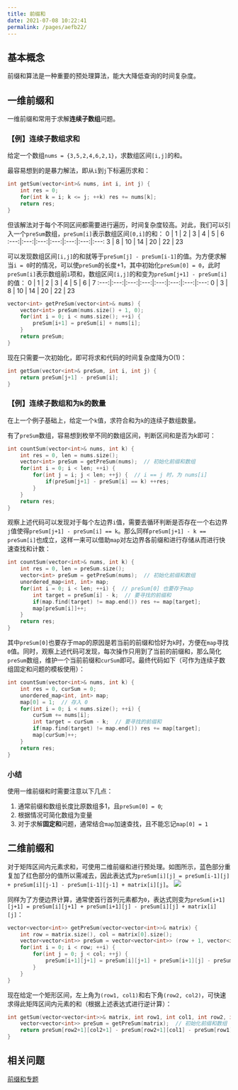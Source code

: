 ```yaml
---
title: 前缀和
date: 2021-07-08 10:22:41
permalink: /pages/aefb22/
---
```


## 基本概念
前缀和算法是一种重要的预处理算法，能大大降低查询的时间复杂度。

## 一维前缀和
一维前缀和常用于求解**连续子数组**问题。

### 【例】连续子数组求和
给定一个数组`nums = {3,5,2,4,6,2,1}`，求数组区间`[i,j]`的和。

最容易想到的是暴力解法，即从`i`到`j`下标遍历求和：
```cpp
int getSum(vector<int>& nums, int i, int j) {
    int res = 0;
    for(int k = i; k <= j; ++k) res += nums[k];
    return res;
}
```
但该解法对于每个不同区间都需要进行遍历，时间复杂度较高。对此，我们可以引入一个`preSum`数组，`preSum[i]`表示数组区间`[0,i]`的和：
0 | 1 | 2 | 3 | 4 | 5 | 6 
:---:|:---:|:---:|:---:|:---:|:---:|:---:
3 | 8 | 10 | 14 | 20 | 22 | 23  

可以发现数组区间`[i,j]`的和就等于`preSum[j] - preSum[i-1]`的值。为方便求解当`i = 0`时的情况，可以使`preSum`的长度+1，其中初始化`preSum[0] = 0`，此时`preSum[i]`表示数组前`i`项和，数组区间`[i,j]`的和变为`preSum[j+1] - preSum[i]`的值：
0 | 1 | 2 | 3 | 4 | 5 | 6 | 7
:---:|:---:|:---:|:---:|:---:|:---:|:---:|:---:
0 | 3 | 8 | 10 | 14 | 20 | 22 | 23  

```cpp
vector<int> getPreSum(vector<int>& nums) {
    vector<int> preSum(nums.size() + 1, 0);
    for(int i = 0; i < nums.size(); ++i) {
        preSum[i+1] = preSum[i] + nums[i];
    }
    return preSum;
}
```

现在只需要一次初始化，即可将求和代码的时间复杂度降为O(1)：
```cpp
int getSum(vector<int>& preSum, int i, int j) {
    return preSum[j+1] - preSum[i];
}
```
### 【例】连续子数组和为k的数量
在上一个例子基础上，给定一个`k`值，求符合和为`k`的连续子数组数量。

有了`preSum`数组，容易想到枚举不同的数组区间，判断区间和是否为k即可：
```cpp
int countSum(vector<int>& nums, int k) {
    int res = 0, len = nums.size();
    vector<int> preSum = getPreSum(nums);  // 初始化前缀和数组
    for(int i = 0; i < len; ++i) {
        for(int j = i; j < len; ++j) {  // i == j 时，为 nums[i]
            if(preSum[j+1] - preSum[i] == k) ++res;
        }
    }
    return res;
}
```

观察上述代码可以发现对于每个左边界`i`值，需要去循环判断是否存在一个右边界`j`值使得`preSum[j+1] - preSum[i] == k`。那么同样`preSum[j+1] - k == preSum[i]`也成立，这样一来可以借助`map`对左边界各前缀和进行存储从而进行快速查找和计数：
```cpp
int countSum(vector<int>& nums, int k) {
    int res = 0, len = preSum.size();
    vector<int> preSum = getPreSum(nums);  // 初始化前缀和数组
    unordered_map<int, int> map;
    for(int i = 0; i < len; ++i) {  // preSum[0] 也要存于map
        int target = preSum[i] - k;  // 要寻找的前缀和
        if(map.find(target) != map.end()) res += map[target];
        map[preSum[i]]++;
    }
    return res;
}
```

其中`preSum[0]`也要存于map的原因是若当前的前缀和恰好为`k`时，方便在`map`寻找`0`值。同时，观察上述代码可发现，每次操作只用到了当前的前缀和，那么简化`preSum`数组，维护一个当前前缀和`curSum`即可。最终代码如下（可作为连续子数组固定和问题的模板使用）：
```cpp
int countSum(vector<int>& nums, int k) {
    int res = 0, curSum = 0;
    unordered_map<int, int> map;
    map[0] = 1;  // 存入 0
    for(int i = 0; i < nums.size(); ++i) { 
        curSum += nums[i];
        int target = curSum - k;  // 要寻找的前缀和
        if(map.find(target) != map.end()) res += map[target];
        map[curSum]++;
    }
    return res;
}
```

### 小结
使用一维前缀和时需要注意以下几点：
1. 通常前缀和数组长度比原数组多1，且`preSum[0] = 0`;
2. 根据情况可简化数组为变量
3. 对于求解**固定和**问题，通常结合`map`加速查找，且不能忘记`map[0] = 1`

## 二维前缀和
对于矩阵区间内元素求和，可使用二维前缀和进行预处理。如图所示，蓝色部分重复加了红色部分的值所以需减去，因此表达式为`preSum[i][j] = preSum[i-1][j] + preSum[i][j-1] - preSum[i-1][j-1] + matrix[i][j]`。
![](https://gitee.com/einsier/pics-bed/raw/master/pics/‎2021‎0‎7‎0‎8‎163837.jpg)

同样为了方便边界计算，通常使首行首列元素都为`0`，表达式则变为`preSum[i+1][j+1] = preSum[i][j+1] + preSum[i+1][j] - preSum[i][j] + matrix[i][j]`：
```cpp
vector<vector<int>> getPreSum(vector<vector<int>>& matrix) {
    int row = matrix.size(), col = matrix[0].size();
    vector<vector<int>> preSum = vector<vector<int>> (row + 1, vector<int>(col + 1, 0));
    for(int i = 0; i < row; ++i) {
        for(int j = 0; j < col; ++j) {
            preSum[i+1][j+1] = preSum[i][j+1] + preSum[i+1][j] - preSum[i][j] + matrix[i][j];
        }
    }
}
```
现在给定一个矩形区间，左上角为`(row1, col1)`和右下角`(row2, col2)`，可快速求得此矩阵区间内元素的和（根据上述表达式进行逆计算）：
```cpp
int getSum(vector<vector<int>>& matrix, int row1, int col1, int row2, int col2) {
    vector<vector<int>> preSum = getPreSum(matrix);  // 初始化前缀和数组
    return preSum[row2+1][col2+1] - preSum[row2+1][col1] - preSum[row1][col2+1] + preSum[row1][col1];
}
```

## 相关问题
[前缀和专题](/pages/d520f6/)